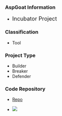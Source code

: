 ### AspGoat Information

* <i class="fas fa-egg" style="font-size: 1.3em; color:#53AAE5;"></i>
  <span style="font-size: 1.3em;">Incubator Project</span>

### Classification

* <i class="fas fa-tools" style="color:#233e81;"></i> Tool

### Project Type

* <i class="fas fa-toolbox" style="color:#233e81;"></i> Builder
* <i class="fas fa-hammer" style="color:#233e81;"></i> Breaker
* <i class="fas fa-shield-alt" style="color:#233e81;"></i> Defender

### Code Repository

* [Repo](https://github.com/Soham7-dev/AspGoat)

* ![](https://img.shields.io/github/v/release/Soham7-dev/AspGoat)
